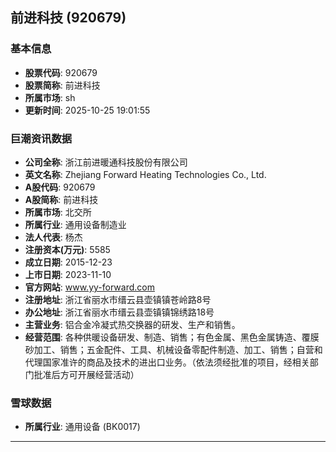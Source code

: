 ## 前进科技 (920679)

### 基本信息

- **股票代码**: 920679
- **股票简称**: 前进科技
- **所属市场**: sh
- **更新时间**: 2025-10-25 19:01:55

### 巨潮资讯数据

- **公司全称**: 浙江前进暖通科技股份有限公司
- **英文名称**: Zhejiang Forward Heating Technologies Co., Ltd.
- **A股代码**: 920679
- **A股简称**: 前进科技
- **所属市场**: 北交所
- **所属行业**: 通用设备制造业
- **法人代表**: 杨杰
- **注册资本(万元)**: 5585
- **成立日期**: 2015-12-23
- **上市日期**: 2023-11-10
- **官方网站**: www.yy-forward.com
- **注册地址**: 浙江省丽水市缙云县壶镇镇苍岭路8号
- **办公地址**: 浙江省丽水市缙云县壶镇镇锦绣路18号
- **主营业务**: 铝合金冷凝式热交换器的研发、生产和销售。
- **经营范围**: 各种供暖设备研发、制造、销售；有色金属、黑色金属铸造、覆膜砂加工、销售；五金配件、工具、机械设备零配件制造、加工、销售；自营和代理国家准许的商品及技术的进出口业务。（依法须经批准的项目，经相关部门批准后方可开展经营活动）

### 雪球数据

- **所属行业**: 通用设备 (BK0017)

---